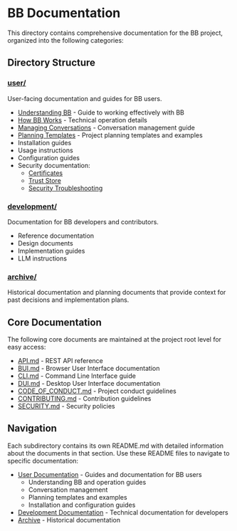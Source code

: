 # BB Documentation

This directory contains comprehensive documentation for the BB project, organized into the following categories:

## Directory Structure

### [user/](user/)
User-facing documentation and guides for BB users.
- [Understanding BB](user/understanding-bb.md) - Guide to working effectively with BB
- [How BB Works](user/how-bb-works.md) - Technical operation details
- [Managing Conversations](user/managing-conversations.md) - Conversation management guide
- [Planning Templates](user/planning/README.md) - Project planning templates and examples
- Installation guides
- Usage instructions
- Configuration guides
- Security documentation:
  - [Certificates](user/security/certificates.md)
  - [Trust Store](user/security/trust-store.md)
  - [Security Troubleshooting](user/security/troubleshooting.md)

### [development/](development/)
Documentation for BB developers and contributors.
- Reference documentation
- Design documents
- Implementation guides
- LLM instructions

### [archive/](zarchive/)
Historical documentation and planning documents that provide context for past decisions and implementation plans.

## Core Documentation

The following core documents are maintained at the project root level for easy access:

- [API.md](API.md) - REST API reference
- [BUI.md](BUI.md) - Browser User Interface documentation
- [CLI.md](CLI.md) - Command Line Interface guide
- [DUI.md](DUI.md) - Desktop User Interface documentation
- [CODE_OF_CONDUCT.md](CODE_OF_CONDUCT.md) - Project conduct guidelines
- [CONTRIBUTING.md](CONTRIBUTING.md) - Contribution guidelines
- [SECURITY.md](SECURITY.md) - Security policies

## Navigation

Each subdirectory contains its own README.md with detailed information about the documents in that section. Use these README files to navigate to specific documentation:

- [User Documentation](user/README.md) - Guides and documentation for BB users
  - Understanding BB and operation guides
  - Conversation management
  - Planning templates and examples
  - Installation and configuration guides
- [Development Documentation](development/README.md) - Technical documentation for developers
- [Archive](archive/README.md) - Historical documentation